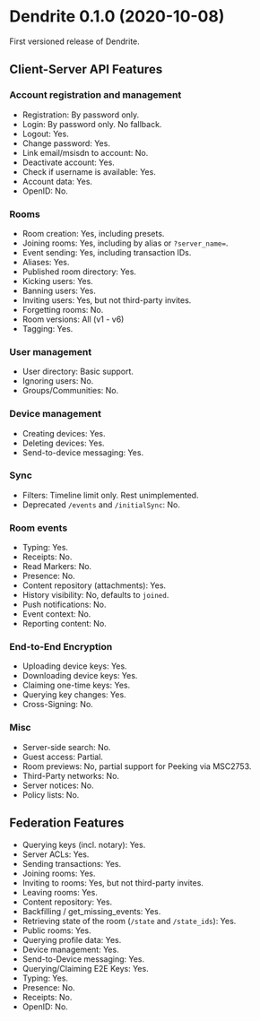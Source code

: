# Dendrite 0.1.0 (2020-10-08)

First versioned release of Dendrite.

## Client-Server API Features

### Account registration and management
- Registration: By password only.
- Login: By password only. No fallback.
- Logout: Yes.
- Change password: Yes.
- Link email/msisdn to account: No.
- Deactivate account: Yes.
- Check if username is available: Yes.
- Account data: Yes.
- OpenID: No.

### Rooms
- Room creation: Yes, including presets.
- Joining rooms: Yes, including by alias or `?server_name=`.
- Event sending: Yes, including transaction IDs.
- Aliases: Yes.
- Published room directory: Yes.
- Kicking users: Yes.
- Banning users: Yes.
- Inviting users: Yes, but not third-party invites.
- Forgetting rooms: No.
- Room versions: All (v1 - v6)
- Tagging: Yes.

### User management
- User directory: Basic support.
- Ignoring users: No.
- Groups/Communities: No.

### Device management
- Creating devices: Yes.
- Deleting devices: Yes.
- Send-to-device messaging: Yes.

### Sync
- Filters: Timeline limit only. Rest unimplemented.
- Deprecated `/events` and `/initialSync`: No.

### Room events
- Typing: Yes.
- Receipts: No.
- Read Markers: No.
- Presence: No.
- Content repository (attachments): Yes.
- History visibility: No, defaults to `joined`.
- Push notifications: No.
- Event context: No.
- Reporting content: No.

### End-to-End Encryption
- Uploading device keys: Yes.
- Downloading device keys: Yes.
- Claiming one-time keys: Yes.
- Querying key changes: Yes.
- Cross-Signing: No.

### Misc
- Server-side search: No.
- Guest access: Partial.
- Room previews: No, partial support for Peeking via MSC2753.
- Third-Party networks: No.
- Server notices: No.
- Policy lists: No.

## Federation Features
- Querying keys (incl. notary): Yes.
- Server ACLs: Yes.
- Sending transactions: Yes.
- Joining rooms: Yes.
- Inviting to rooms: Yes, but not third-party invites.
- Leaving rooms: Yes.
- Content repository: Yes.
- Backfilling / get_missing_events: Yes.
- Retrieving state of the room (`/state` and `/state_ids`): Yes.
- Public rooms: Yes.
- Querying profile data: Yes.
- Device management: Yes.
- Send-to-Device messaging: Yes.
- Querying/Claiming E2E Keys: Yes.
- Typing: Yes.
- Presence: No.
- Receipts: No.
- OpenID: No.